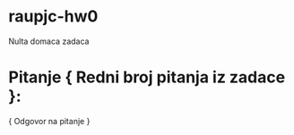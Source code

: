 # raupjc-hw0
Nulta domaca zadaca

# Pitanje { Redni broj pitanja iz zadace }:
{ Odgovor na pitanje }
